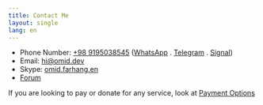 ```yaml
---
title: Contact Me
layout: single
lang: en
---
```


* Phone Number: [+98 9195038545](call:+989195038545) ([WhatsApp](https://wa.me/989195038545) .  [Telegram](https://telegram.me/omidfarhang) .  [Signal](https://signal.me/#p/+989195038545))
* Email: [hi@omid.dev](mailto:hi@omid.dev)
* Skype: [omid.farhang.en](skype:omid.farhang.en?chat)
* [Forum](https://forum.omid.dev)

If you are looking to pay or donate for any service, look at [Payment Options](payment-options)

